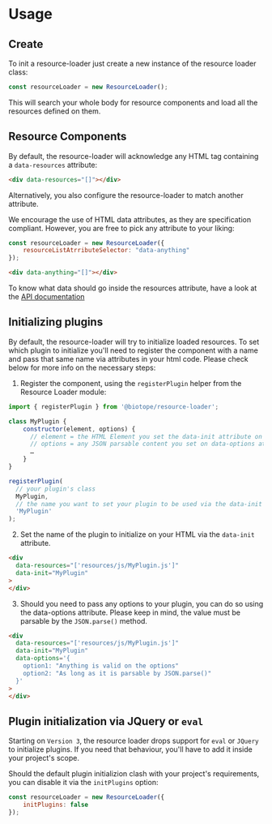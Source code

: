# Usage

## Create
To init a resource-loader just create a new instance of the resource loader class:
```javascript
const resourceLoader = new ResourceLoader();
```

This will search your whole body for resource components and load all the resources defined on them.

## Resource Components
By default, the resource-loader will acknowledge any HTML tag containing a `data-resources` attribute:
```html
<div data-resources="[]"></div>
```

Alternatively, you also configure the resource-loader to match another attribute.

We encourage the use of HTML data attributes, as they are specification compliant. 
However, you are free to pick any attribute to your liking:

```javascript
const resourceLoader = new ResourceLoader({
    resourceListAtrributeSelector: "data-anything"
});
```

```html
<div data-anything="[]"></div>
```

To know what data should go inside the resources attribute, have a look at the [API documentation](./api.md)

## Initializing plugins
By default, the resource-loader will try to initialize loaded resources. 
To set which plugin to initialize you'll need to register the component with a name and pass that same name via attributes in your html code.
Please check below for more info on the necessary steps:

1. Register the component, using the `registerPlugin` helper from the Resource Loader module:

```javascript
import { registerPlugin } from '@biotope/resource-loader';

class MyPlugin {
    constructor(element, options) {
      // element = the HTML Element you set the data-init attribute on
      // options = any JSON parsable content you set on data-options attribute
      …
    }
}

registerPlugin(
  // your plugin's class
  MyPlugin,
  // the name you want to set your plugin to be used via the data-init attribute
  'MyPlugin'
);
```

2. Set the name of the plugin to initialize on your HTML via the `data-init` attribute.

```html
<div 
  data-resources="['resources/js/MyPlugin.js']" 
  data-init="MyPlugin"
>
</div>
```

3. Should you need to pass any options to your plugin, you can do so using the data-options attribute. Please keep in mind, the value must be parsable by the `JSON.parse()` method.

```html
<div 
  data-resources="['resources/js/MyPlugin.js']" 
  data-init="MyPlugin"
  data-options='{
    option1: "Anything is valid on the options"
    option2: "As long as it is parsable by JSON.parse()"
  }'
>
</div>
```

## Plugin initialization via JQuery or `eval`
Starting on `Version 3`, the resource loader drops support for `eval` or `JQuery` to initialize plugins.
If you need that behaviour, you'll have to add it inside your project's scope.

Should the default plugin initializion clash with your project's requirements, you can disable it via the `initPlugins` option:

```javascript
const resourceLoader = new ResourceLoader({
    initPlugins: false
});
```

